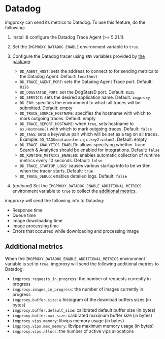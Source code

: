 # Datadog

imgproxy can send its metrics to Datadog. To use this feature, do the following:

1. Install & configure the Datadog Trace Agent (>= 5.21.1).
2. Set the `IMGPROXY_DATADOG_ENABLE` environment variable to `true`.
3. Configure the Datadog tracer using `ENV` variables provided by [the package](https://github.com/DataDog/dd-trace-go):

    * `DD_AGENT_HOST`: sets the address to connect to for sending metrics to the Datadog Agent. Default: `localhost`
    * `DD_TRACE_AGENT_PORT`: sets the Datadog Agent Trace port. Default: `8126`
    * `DD_DOGSTATSD_PORT`: set the DogStatsD port. Default: `8125`
    * `DD_SERVICE`: sets the desired application name. Default: `imgproxy`
    * `DD_ENV`: specifies the environment to which all traces will be submitted. Default: empty
    * `DD_TRACE_SOURCE_HOSTNAME`: specifies the hostname with which to mark outgoing traces. Default: empty
    * `DD_TRACE_REPORT_HOSTNAME`: when `true`, sets hostname to `os.Hostname()` with which to mark outgoing traces. Default: `false`
    * `DD_TAGS`: sets a key/value pair which will be set as a tag on all traces. Example: `DD_TAGS=datacenter:njc,key2:value2`. Default: empty
    * `DD_TRACE_ANALYTICS_ENABLED`: allows specifying whether Trace Search & Analytics should be enabled for integrations. Default: `false`
    * `DD_RUNTIME_METRICS_ENABLED`: enables automatic collection of runtime metrics every 10 seconds. Default: `false`
    * `DD_TRACE_STARTUP_LOGS`: causes various startup info to be written when the tracer starts. Default: `true`
    * `DD_TRACE_DEBUG`: enables detailed logs. Default: `false`
4. _(optional)_ Set the `IMGPROXY_DATADOG_ENABLE_ADDITIONAL_METRICS` environment variable to `true` to collect the [additional metrics](#additional-metrics).

imgproxy will send the following info to Datadog:

* Response time
* Queue time
* Image downloading time
* Image processing time
* Errors that occurred while downloading and processing image

## Additional metrics

When the `IMGPROXY_DATADOG_ENABLE_ADDITIONAL_METRICS` environment variable is set to `true`, imgproxy will send the following additional metrics to Datadog:

* `imgproxy.requests_in_progress`: the number of requests currently in progress
* `imgproxy.images_in_progress`: the number of images currently in progress
* `imgproxy.buffer.size`: a histogram of the download buffers sizes (in bytes)
* `imgproxy.buffer.default_size`: calibrated default buffer size (in bytes)
* `imgproxy.buffer.max_size`: calibrated maximum buffer size (in bytes)
* `imgproxy.vips.memory`: libvips memory usage (in bytes)
* `imgproxy.vips.max_memory`: libvips maximum memory usage (in bytes)
* `imgproxy.vips.allocs`: the number of active vips allocations
